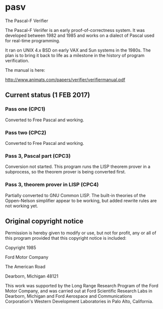 # pasv
The Pascal-F Verifier

The Pascal-F Veriifer is an early proof-of-correctness system.
It was developed between 1982 and 1985 and works on a dialect
of Pascal used for real-time programming.

It ran on UNIX 4.x BSD on early VAX and Sun systems in the 1980s.
The plan is to bring it back to life as a milestone in the history
of program verification.

The manual is here:

   http://www.animats.com/papers/verifier/verifiermanual.pdf
   
## Current status (1 FEB 2017)

### Pass one (CPC1)
Converted to Free Pascal and working.

### Pass two (CPC2)

Converted to Free Pascal and working.

### Pass 3, Pascal part (CPC3)

Conversion not started. This program runs the LISP theorem prover
in a subprocess, so the theorem prover is being converted first.

### Pass 3, theorem prover in LISP (CPC4)

Partially converted to GNU Common LISP. The built-in theories of the Oppen-Nelson simplifier 
appear to be working, but added rewrite rules are not working yet. 
	
## Original copyright notice

Permission is hereby given to modify or use, but not for profit,
any or all of this program provided that this copyright notice 
is included:

  Copyright 1985

  Ford Motor Company
  
  The American Road
  
  Dearborn, Michigan  48121

This work was supported by the Long Range Research Program of
the Ford Motor Company, and was carried out at Ford Scientific
Research Labs in Dearborn, Michigan and Ford Aerospace and
Communications Corporation's Western Development Laboratories
in Palo Alto, California.
